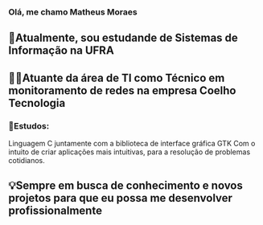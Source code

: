 ### Olá, me chamo Matheus Moraes
## 📖Atualmente, sou estudande de Sistemas de Informação na UFRA
## 🧑‍💻Atuante da área de TI como Técnico em monitoramento de redes na empresa Coelho Tecnologia


### 📖Estudos:

  Linguagem C juntamente com a biblioteca de interface gráfica GTK
Com o intuito de criar aplicações mais intuitivas, para a resolução de 
problemas cotidianos.


## 💡Sempre em busca de conhecimento e novos projetos para que eu possa me desenvolver profissionalmente
